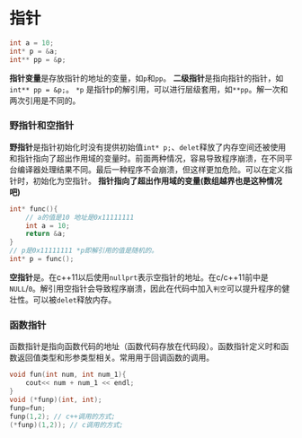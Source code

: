 # 指针

```cpp
int a = 10;
int* p = &a;
int** pp = &p; 
```

**指针变量**是存放指针的地址的变量，如`p`和`pp`。
**二级指针**是指向指针的指针，如`int** pp = &p;`。
`*p` 是指针p的解引用，可以进行层级套用，如`**pp`。解一次和两次引用是不同的。

### 野指针和空指针

**野指针**是指针初始化时没有提供初始值`int* p;`、`delet`释放了内存空间还被使用和指针指向了超出作用域的变量时。前面两种情况，容易导致程序崩溃，在不同平台编译器处理结果不同。最后一种程序不会崩溃，但这样更加危险。可以在定义指针时，初始化为空指针。
**指针指向了超出作用域的变量(数组越界也是这种情况吧)**
```cpp
int* func(){
    // a的值是10 地址是0x11111111
    int a = 10;
    return &a;
}
// p是0x11111111 *p即解引用的值是随机的。
int* p = func();
```

**空指针**是。在c++11以后使用`nullprt`表示空指针的地址。在c/c++11前中是`NULL`/`0`。解引用空指针会导致程序崩溃，因此在代码中加入`判空`可以提升程序的健壮性。可以被`delet`释放内存。

### 函数指针

函数指针是指向函数代码的地址（函数代码存放在代码段）。函数指针定义时和函数返回值类型和形参类型相关。常用用于回调函数的调用。
```cpp
void fun(int num, int num_1){
    cout<< num + num_1 << endl;
}
void (*funp)(int, int);
funp=fun;
funp(1,2); // c++调用的方式;
(*funp)(1,2)); // c调用的方式;
```